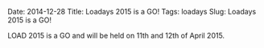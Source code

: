 Date: 2014-12-28
Title: Loadays 2015 is a GO!
Tags: loadays
Slug: Loadays 2015 is a GO!

LOAD 2015 is a GO and will be held on 11th and 12th of April 2015.
